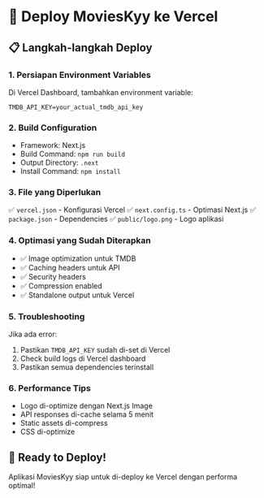 # 🚀 Deploy MoviesKyy ke Vercel

## 📋 Langkah-langkah Deploy

### 1. **Persiapan Environment Variables**
Di Vercel Dashboard, tambahkan environment variable:
```
TMDB_API_KEY=your_actual_tmdb_api_key
```

### 2. **Build Configuration**
- Framework: Next.js
- Build Command: `npm run build`
- Output Directory: `.next`
- Install Command: `npm install`

### 3. **File yang Diperlukan**
✅ `vercel.json` - Konfigurasi Vercel
✅ `next.config.ts` - Optimasi Next.js
✅ `package.json` - Dependencies
✅ `public/logo.png` - Logo aplikasi

### 4. **Optimasi yang Sudah Diterapkan**
- ✅ Image optimization untuk TMDB
- ✅ Caching headers untuk API
- ✅ Security headers
- ✅ Compression enabled
- ✅ Standalone output untuk Vercel

### 5. **Troubleshooting**
Jika ada error:
1. Pastikan `TMDB_API_KEY` sudah di-set di Vercel
2. Check build logs di Vercel dashboard
3. Pastikan semua dependencies terinstall

### 6. **Performance Tips**
- Logo di-optimize dengan Next.js Image
- API responses di-cache selama 5 menit
- Static assets di-compress
- CSS di-optimize

## 🎯 Ready to Deploy!
Aplikasi MoviesKyy siap untuk di-deploy ke Vercel dengan performa optimal!
